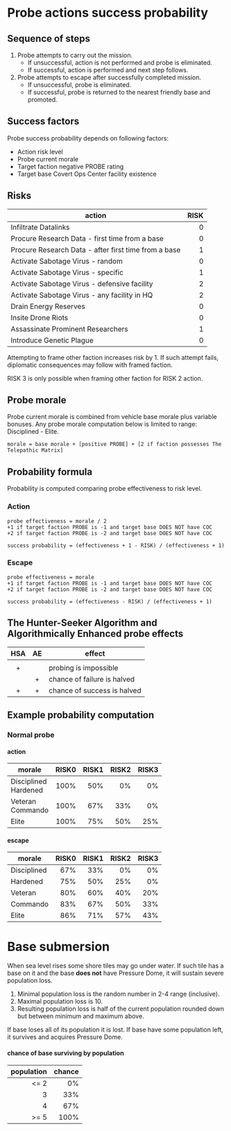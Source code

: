 # Probe actions success probability

## Sequence of steps

1. Probe attempts to carry out the mission.
   * If unsuccessful, action is not performed and probe is eliminated.
   * If successful, action is performed and next step follows.
2. Probe attempts to escape after successfully completed mission.
   * If unsuccessful, probe is eliminated.
   * If successful, probe is returned to the nearest friendly base and promoted.

## Success factors

Probe success probability depends on following factors:

* Action risk level
* Probe current morale
* Target faction negative PROBE rating
* Target base Covert Ops Center facility existence

## Risks

| action | RISK |
| ---- | ----: |
| Infiltrate Datalinks | 0 |
| Procure Research Data - first time from a base | 0 |
| Procure Research Data - after first time from a base | 1 |
| Activate Sabotage Virus - random | 0 |
| Activate Sabotage Virus - specific | 1 |
| Activate Sabotage Virus - defensive facility | 2 |
| Activate Sabotage Virus - any facility in HQ | 2 |
| Drain Energy Reserves | 0 |
| Insite Drone Riots | 0 |
| Assassinate Prominent Researchers | 1 |
| Introduce Genetic Plague | 0 |

Attempting to frame other faction increases risk by 1. If such attempt fails, diplomatic consequences may follow with framed faction.

RISK 3 is only possible when framing other faction for RISK 2 action.

## Probe morale

Probe current morale is combined from vehicle base morale plus variable bonuses.
Any probe morale computation below is limited to range: Disciplined - Elite.

```
morale = base morale + [positive PROBE] + [2 if faction possesses The Telepathic Matrix]
```

## Probability formula

Probability is computed comparing probe effectiveness to risk level.

### Action

```
probe effectiveness = morale / 2
+1 if target faction PROBE is -1 and target base DOES NOT have COC
+2 if target faction PROBE is -2 and target base DOES NOT have COC
```

```
success probability = (effectiveness + 1 - RISK) / (effectiveness + 1)
```

### Escape

```
probe effectiveness = morale
+1 if target faction PROBE is -1 and target base DOES NOT have COC
+2 if target faction PROBE is -2 and target base DOES NOT have COC
```

```
success probability = (effectiveness - RISK) / (effectiveness + 1)
```

## The Hunter-Seeker Algorithm and Algorithmically Enhanced probe effects

| HSA | AE | effect |
| :----: | :----: | ---- |
|  |  |  |
| + |  | probing is impossible |
|  | + | chance of failure is halved |
| + | + | chance of success is halved |

## Example probability computation

### Normal probe

#### action

| morale | RISK0 | RISK1 | RISK2 | RISK3 |
| ---- | ----: | ----: | ----: | ----: |
| Disciplined<br>Hardened | 100% | 50% |  0% |  0% |
| Veteran<br>Commando     | 100% | 67% | 33% |  0% |
| Elite                   | 100% | 75% | 50% | 25% |

#### escape

| morale | RISK0 | RISK1 | RISK2 | RISK3 |
| ---- | ----: | ----: | ----: | ----: |
| Disciplined | 67% | 33% | 0% | 0% |
| Hardened    | 75% | 50% | 25% | 0% |
| Veteran     | 80% | 60% | 40% | 20% |
| Commando    | 83% | 67% | 50% | 33% |
| Elite       | 86% | 71% | 57% | 43% |

# Base submersion

When sea level rises some shore tiles may go under water. If such tile has a base on it and the base **does not** have Pressure Dome, it will sustain severe population loss.

1. Minimal population loss is the random number in 2-4 range (inclusive).
2. Maximal population loss is 10.
3. Resulting population loss is half of the current population rounded down but between minimum and maximum above.

If base loses all of its population it is lost. If base have some population left, it survives and acquires Pressure Dome.

#### chance of base surviving by population

| population | chance |
| ----: | ----: |
| <= 2 | 0% |
| 3 | 33% |
| 4 | 67% |
| >= 5 | 100% |

